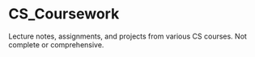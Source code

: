 # CS_Coursework
Lecture notes, assignments, and projects from various CS courses. Not complete or comprehensive.
